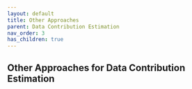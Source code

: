 ```yaml
---
layout: default
title: Other Approaches
parent: Data Contribution Estimation
nav_order: 3
has_children: true
---
```


## Other Approaches for Data Contribution Estimation